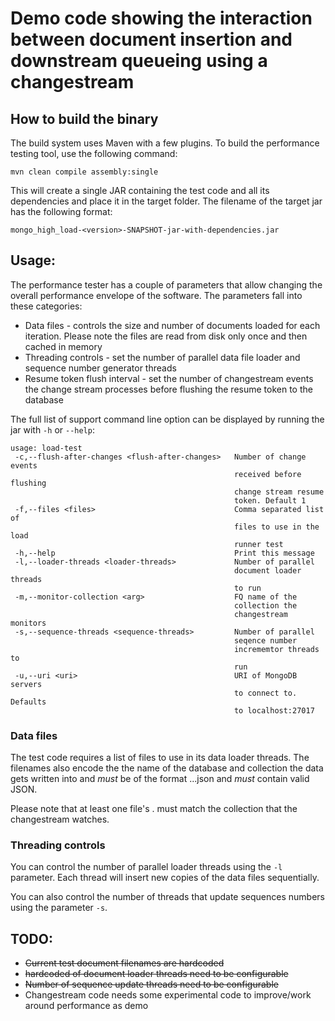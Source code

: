 # Demo code showing the interaction between document insertion and downstream queueing using a changestream

## How to build the binary

The build system uses Maven with a few plugins. To build the performance testing tool, use the following command:

`mvn clean compile assembly:single`

This will create a single JAR containing the test code and all its dependencies and place it in the target folder. The filename of the target jar has the following format:

`mongo_high_load-<version>-SNAPSHOT-jar-with-dependencies.jar`

## Usage:

The performance tester has a couple of parameters that allow changing the overall performance envelope of the software. The parameters fall into these categories:

- Data files - controls the size and number of documents loaded for each iteration. Please note the files are read from disk only once and then cached in memory
- Threading controls - set the number of parallel data file loader and sequence number generator threads
- Resume token flush interval - set the number of changestream events the change stream processes before flushing the resume token to the database

The full list of support command line option can be displayed by running the jar with `-h` or `--help`:

```
usage: load-test
 -c,--flush-after-changes <flush-after-changes>   Number of change events
                                                  received before flushing
                                                  change stream resume
                                                  token. Default 1
 -f,--files <files>                               Comma separated list of
                                                  files to use in the load
                                                  runner test
 -h,--help                                        Print this message
 -l,--loader-threads <loader-threads>             Number of parallel
                                                  document loader threads
                                                  to run
 -m,--monitor-collection <arg>                    FQ name of the
                                                  collection the
                                                  changestream monitors
 -s,--sequence-threads <sequence-threads>         Number of parallel
                                                  seqence number
                                                  incrememtor threads to
                                                  run
 -u,--uri <uri>                                   URI of MongoDB servers
                                                  to connect to. Defaults
                                                  to localhost:27017
```

### Data files

The test code requires a list of files to use in its data loader threads. The filenames also encode the the name of the database and collection the data gets written into and _must_ be of the format <database-name>.<collection-name>.<name>.json and _must_ contain valid JSON.

Please note that at least one file's <database-name>.<collection-name> must match the collection that the changestream watches.

### Threading controls

You can control the number of parallel loader threads using the `-l` parameter. Each thread will insert new copies of the data files sequentially.

You can also control the number of threads that update sequences numbers using the parameter `-s`.

## TODO:

- ~~Current test document filenames are hardcoded~~
- ~~hardcoded of document loader threads need to be configurable~~
- ~~Number of sequence update threads need to be configurable~~
- Changestream code needs some experimental code to improve/work around performance as demo
